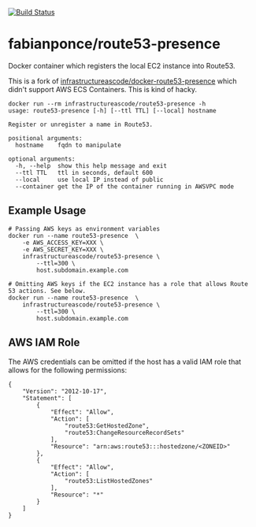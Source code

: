 [![Build Status](https://travis-ci.org/fabianponce/docker-route53-presence.svg?branch=master)](https://travis-ci.org/fabianponce/docker-route53-presence)

# fabianponce/route53-presence

Docker container which registers the local EC2 instance into Route53.

This is a fork of [infrastructureascode/docker-route53-presence](https://github.com/infrastructureascode/docker-route53-presence) which didn't support AWS ECS Containers. This is kind of hacky.

```
docker run --rm infrastructureascode/route53-presence -h
usage: route53-presence [-h] [--ttl TTL] [--local] hostname

Register or unregister a name in Route53.

positional arguments:
  hostname    fqdn to manipulate

optional arguments:
  -h, --help  show this help message and exit
  --ttl TTL   ttl in seconds, default 600
  --local     use local IP instead of public
  --container get the IP of the container running in AWSVPC mode
```

## Example Usage

```
# Passing AWS keys as environment variables
docker run --name route53-presence  \
    -e AWS_ACCESS_KEY=XXX \
    -e AWS_SECRET_KEY=XXX \
    infrastructureascode/route53-presence \
        --ttl=300 \
        host.subdomain.example.com

# Omitting AWS keys if the EC2 instance has a role that allows Route 53 actions. See below.
docker run --name route53-presence  \
    infrastructureascode/route53-presence \
        --ttl=300 \
        host.subdomain.example.com
```

## AWS IAM Role

The AWS credentials can be omitted if the host has a valid IAM role that allows for the following permissions:

```
{
    "Version": "2012-10-17",
    "Statement": [
        {
            "Effect": "Allow",
            "Action": [
                "route53:GetHostedZone",
                "route53:ChangeResourceRecordSets"
            ],
            "Resource": "arn:aws:route53:::hostedzone/<ZONEID>"
        },
        {
            "Effect": "Allow",
            "Action": [
                "route53:ListHostedZones"
            ],
            "Resource": "*"
        }
    ]
}
```
